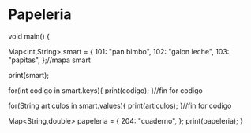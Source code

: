# Papeleria
void main() {
  
  Map<int,String> smart =
  {
    101: "pan bimbo",
    102: "galon  leche",
    103: "papitas",
  };//mapa smart
  
  print(smart);
  
  for(int codigo in smart.keys){
    print(codigo);
  }//fin for codigo
  
  for(String articulos in smart.values){
    print(articulos);
  }//fin for codigo
  
   Map<String,double> papeleria =
   {
   204: "cuaderno", 
   };
  print(papeleria);
} 

